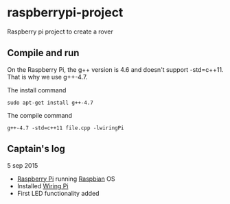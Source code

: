 # raspberrypi-project
Raspberry pi project to create a rover

## Compile and run
On the Raspberry Pi, the g++ version is 4.6 and doesn't support -std=c++11. That is why we use g++-4.7.

The install command

    sudo apt-get install g++-4.7
    
The compile command

    g++-4.7 -std=c++11 file.cpp -lwiringPi

## Captain's log

5 sep 2015
* [Raspberry Pi][1] running [Raspbian][2] OS
* Installed [Wiring Pi][3]
* First LED functionality added

[1]: https://www.raspberrypi.org/
[2]: https://www.raspberrypi.org/downloads/raspbian/
[3]: http://wiringpi.com/
